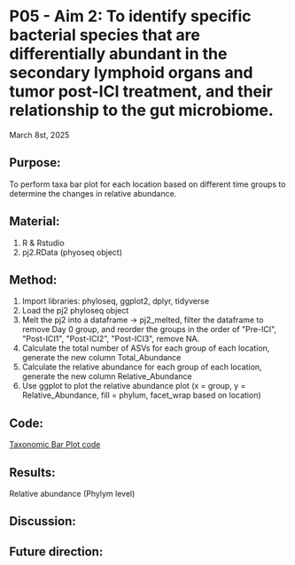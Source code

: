 # P05 - Aim 2: To identify specific bacterial species that are differentially abundant in the secondary lymphoid organs and tumor post-ICI treatment, and their relationship to the gut microbiome.

March 8st, 2025

## Purpose:
To perform taxa bar plot for each location based on different time groups to determine the changes in relative abundance. 

## Material: 
1. R & Rstudio
2. pj2.RData (phyoseq object)

## Method:
1. Import libraries: phyloseq, ggplot2, dplyr, tidyverse
2. Load the pj2 phyloseq object
3. Melt the pj2 into a dataframe -> pj2_melted, filter the dataframe to remove Day 0 group, and reorder the groups in the order of "Pre-ICI", "Post-ICI1", "Post-ICI2", "Post-ICI3", remove NA.
4. Calculate the total number of ASVs for each group of each location, generate the new column Total_Abundance
5. Calculate the relative abundance for each group of each location, generate the new column Relative_Abundance
6. Use ggplot to plot the relative abundance plot (x = group, y = Relative_Abundance, fill = phylum, facet_wrap based on location)

## Code: 
[Taxonomic Bar Plot code](../R_codes/Taxonomic_Bar_Plot_FINAL.R) 
   
## Results: 
Relative abundance (Phylym level) 




## Discussion:

## Future direction:
